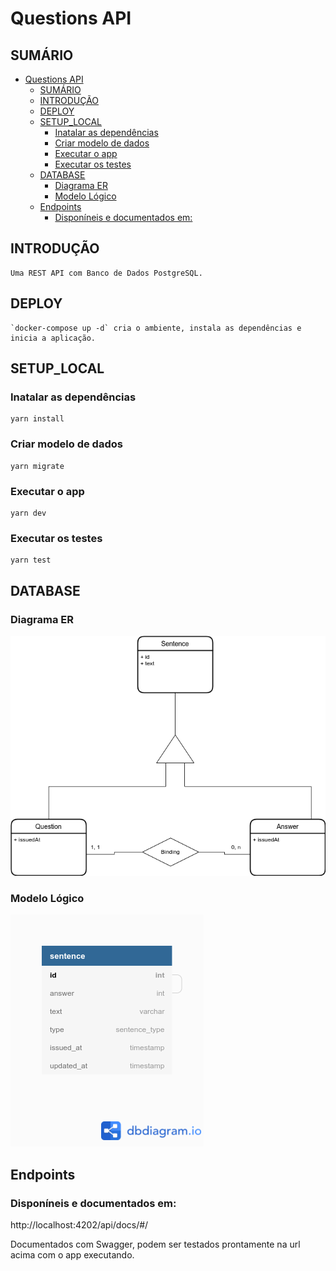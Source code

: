 # Questions API

## SUMÁRIO

- [Questions API](#questions-api)
  - [SUMÁRIO](#sumário)
  - [INTRODUÇÃO](#introdução)
  - [DEPLOY](#deploy)
  - [SETUP_LOCAL](#setup_local)
    - [Inatalar as dependências](#inatalar-as-dependências)
    - [Criar modelo de dados](#criar-modelo-de-dados)
    - [Executar o app](#executar-o-app)
    - [Executar os testes](#executar-os-testes)
  - [DATABASE](#database)
    - [Diagrama ER](#diagrama-er)
    - [Modelo Lógico](#modelo-lógico)
  - [Endpoints](#endpoints)
    - [Disponíneis e documentados em:](#disponíneis-e-documentados-em)

## INTRODUÇÃO

    Uma REST API com Banco de Dados PostgreSQL.

## DEPLOY
    `docker-compose up -d` cria o ambiente, instala as dependências e inicia a aplicação.
## SETUP_LOCAL

### Inatalar as dependências

    yarn install
### Criar modelo de dados

    yarn migrate

### Executar o app

    yarn dev

### Executar os testes

    yarn test

## DATABASE

### Diagrama ER

![Diagrama](./readme_assets/images/diagrama.png)

### Modelo Lógico

![SCHEMA](./readme_assets/images/schema.png)
## Endpoints

### Disponíneis e documentados em:

http://localhost:4202/api/docs/#/

Documentados com Swagger, podem ser testados prontamente na url acima com o app executando.